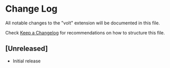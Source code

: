# Change Log

All notable changes to the "volt" extension will be documented in this file.

Check [Keep a Changelog](http://keepachangelog.com/) for recommendations on how to structure this file.

## [Unreleased]

- Initial release
